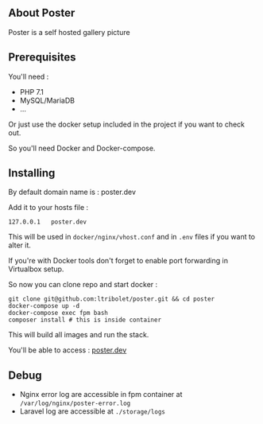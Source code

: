 ## About Poster

Poster is a self hosted gallery picture

## Prerequisites

You'll need :

- PHP 7.1
- MySQL/MariaDB
- ...

Or just use the docker setup included in the project if you want to check out.

So you'll need Docker and Docker-compose.

## Installing

By default domain name is : poster.dev

Add it to your hosts file :

```
127.0.0.1   poster.dev
```

This will be used in `docker/nginx/vhost.conf` and in `.env` files if you want to alter it.

If you're with Docker tools don't forget to enable port forwarding in Virtualbox setup.

So now you can clone repo and start docker :

```
git clone git@github.com:ltribolet/poster.git && cd poster
docker-compose up -d
docker-compose exec fpm bash
composer install # this is inside container
```

This will build all images and run the stack.

You'll be able to access : [poster.dev](http://poster.dev)

## Debug

- Nginx error log are accessible in fpm container at `/var/log/nginx/poster-error.log`
- Laravel log are accessible at `./storage/logs` 
